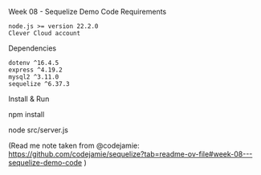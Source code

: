 Week 08 - Sequelize Demo Code
Requirements

    node.js >= version 22.2.0
    Clever Cloud account

Dependencies

    dotenv ^16.4.5
    express ^4.19.2
    mysql2 ^3.11.0
    sequelize ^6.37.3

Install & Run

npm install

node src/server.js

(Read me note taken from @codejamie: https://github.com/codejamie/sequelize?tab=readme-ov-file#week-08---sequelize-demo-code )
